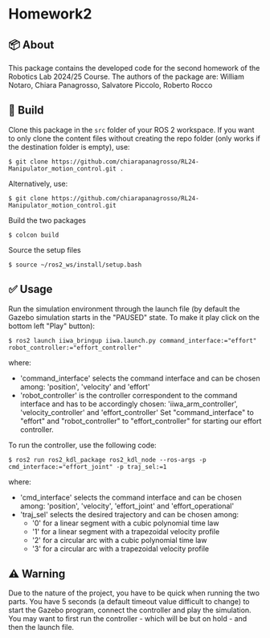 # Homework2

## :package: About

This package contains the developed code for the second homework of the Robotics Lab 2024/25 Course. The authors of the package are:
William Notaro, Chiara Panagrosso, Salvatore Piccolo, Roberto Rocco

## :hammer: Build
Clone this package in the `src` folder of your ROS 2 workspace.  If you want to only clone the content files without creating the repo folder (only works if the destination folder is empty), use:
```
$ git clone https://github.com/chiarapanagrosso/RL24-Manipulator_motion_control.git .
```
Alternatively, use:
```
$ git clone https://github.com/chiarapanagrosso/RL24-Manipulator_motion_control.git
```

Build the two packages
```
$ colcon build
```
Source the setup files
```
$ source ~/ros2_ws/install/setup.bash
```

## :white_check_mark: Usage
Run the simulation environment through the launch file (by default the Gazebo simulation starts in the "PAUSED" state. To make it play click on the bottom left "Play" button):
```
$ ros2 launch iiwa_bringup iiwa.launch.py command_interface:="effort" robot_controller:="effort_controller"
```
where:
- 'command_interface' selects the command interface and can be chosen among: 'position', 'velocity' and 'effort'
- 'robot_controller' is the controller correspondent to the command interface and has to be accordingly chosen: 'iiwa_arm_controller', 'velocity_controller' and 'effort_controller'
Set "command_interface" to "effort" and "robot_controller" to "effort_controller" for starting our effort controller. 

To run the controller, use the following code:
```
$ ros2 run ros2_kdl_package ros2_kdl_node --ros-args -p cmd_interface:="effort_joint" -p traj_sel:=1
```
where:
- 'cmd_interface' selects the command interface and can be chosen among: 'position', 'velocity', 'effort_joint' and 'effort_operational'
- 'traj_sel' selects the desired trajectory and can be chosen among:
    - '0' for a linear segment with a cubic polynomial time law
    - '1' for a linear segment with a trapezoidal velocity profile
    - '2' for a circular arc with a cubic polynomial time law
    - '3' for a circular arc with a trapezoidal velocity profile

## :warning: Warning
Due to the nature of the project, you have to be quick when running the two parts. You have 5 seconds (a default timeout value difficult to change) to start the Gazebo program, connect the controller and play the simulation. You may want to first run the controller - which will be but on hold - and then the launch file.
